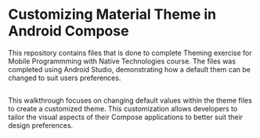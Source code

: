 # Customizing Material Theme in Android Compose

This repository contains files that is done to complete Theming exercise for Mobile Programmming with Native Technologies course.
The files was completed using Android Studio, demonstrating how a default them can be changed to suit users preferences.

## 

This walkthrough focuses on changing default values within the theme files to create a customized theme. 
This customization allows developers to tailor the visual aspects of their Compose applications to better suit their design preferences.

